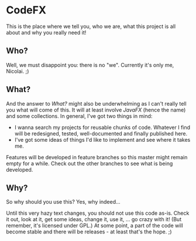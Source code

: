 # CodeFX

This is the place where we tell you, who we are, what this project is all about and why you really need it!

## Who?

Well, we must disappoint you: there is no "we". Currently it's only me, Nicolai. ;)

## What?

And the answer to _What?_ might also be underwhelming as I can't really tell you what will come of this. It will at least involve _JavaFX_ (hence the name) and some collections. In general, I've got two things in mind:
* I wanna search my projects for reusable chunks of code. Whatever I find will be redesigned, tested, well-documented and finally published here.
* I've got some ideas of things I'd like to implement and see where it takes me.

Features will be developed in feature branches so this master might remain empty for a while. Check out the other branches to see what is being developed.

## Why?

So why should you use this? Yes, why indeed...

Until this very hazy text changes, you should not use this code as-is. Check it out, look at it, get some ideas, change it, use it, ... go crazy with it! (But remember, it's licensed under GPL.) At some point, a part of the code will become stable and there will be releases - at least that's the hope. ;)

